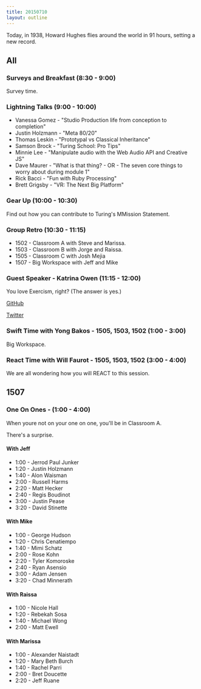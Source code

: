 ```yaml
---
title: 20150710
layout: outline
---
```


Today, in 1938, Howard Hughes flies around the world in 91 hours, setting a new record.

## All

### Surveys and Breakfast (8:30 - 9:00)

Survey time.

### Lightning Talks (9:00 - 10:00)

* Vanessa Gomez - "Studio Production life from conception to completion"
* Justin Holzmann - "Meta 80/20"
* Thomas Leskin - "Prototypal vs Classical Inheritance"
* Samson Brock - "Turing School: Pro Tips"
* Minnie Lee - "Manipulate audio with the Web Audio API and Creative JS"
* Dave Maurer - "What is that thing? - OR - The seven core things to worry about during module 1"
* Rick Bacci - "Fun with Ruby Processing"
* Brett Grigsby - "VR: The Next Big Platform"

### Gear Up (10:00 - 10:30)

Find out how you can contribute to Turing's MMission Statement.

### Group Retro (10:30 - 11:15)

* 1502 - Classroom A with Steve and Marissa.
* 1503 - Classroom B with Jorge and Raissa.
* 1505 - Classroom C with Josh Mejia
* 1507 - Big Workspace with Jeff and Mike

### Guest Speaker - Katrina Owen (11:15 - 12:00)

You love Exercism, right? (The answer is yes.)

[GitHub](https://github.com/kytrinyx)

[Twitter](https://twitter.com/kytrinyx)


### Swift Time with Yong Bakos - 1505, 1503, 1502 (1:00 - 3:00)

Big Workspace.

### React Time with Will Faurot - 1505, 1503, 1502 (3:00 - 4:00)

We are all wondering how you will REACT to this session.


## 1507 

### One On Ones  - (1:00 - 4:00) 

When youre not on your one on one, you'll be in Classroom A.

There's a surprise.

#### With Jeff

* 1:00 - Jerrod Paul Junker
* 1:20 - Justin Holzmann
* 1:40 - Alon Waisman
* 2:00 - Russell Harms
* 2:20 - Matt Hecker
* 2:40 - Regis Boudinot
* 3:00 - Justin Pease
* 3:20 - David Stinette 

#### With Mike

* 1:00 - George Hudson
* 1:20 - Chris Cenatiempo
* 1:40 - Mimi Schatz
* 2:00 - Rose Kohn
* 2:20 - Tyler Komoroske
* 2:40 - Ryan Asensio
* 3:00 - Adam Jensen
* 3:20 - Chad Minnerath

#### With Raissa

* 1:00 - Nicole Hall
* 1:20 - Rebekah Sosa
* 1:40 - Michael Wong
* 2:00 - Matt Ewell

#### With Marissa

* 1:00 - Alexander Naistadt
* 1:20 - Mary Beth Burch 
* 1:40 - Rachel Parri
* 2:00 - Bret Doucette
* 2:20 - Jeff Ruane
